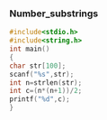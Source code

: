 ### Number_substrings
``` c
#include<stdio.h>
#include<string.h>
int main()
{
char str[100];
scanf("%s",str);
int n=strlen(str);
int c=(n*(n+1))/2;
printf("%d",c);
}
```

